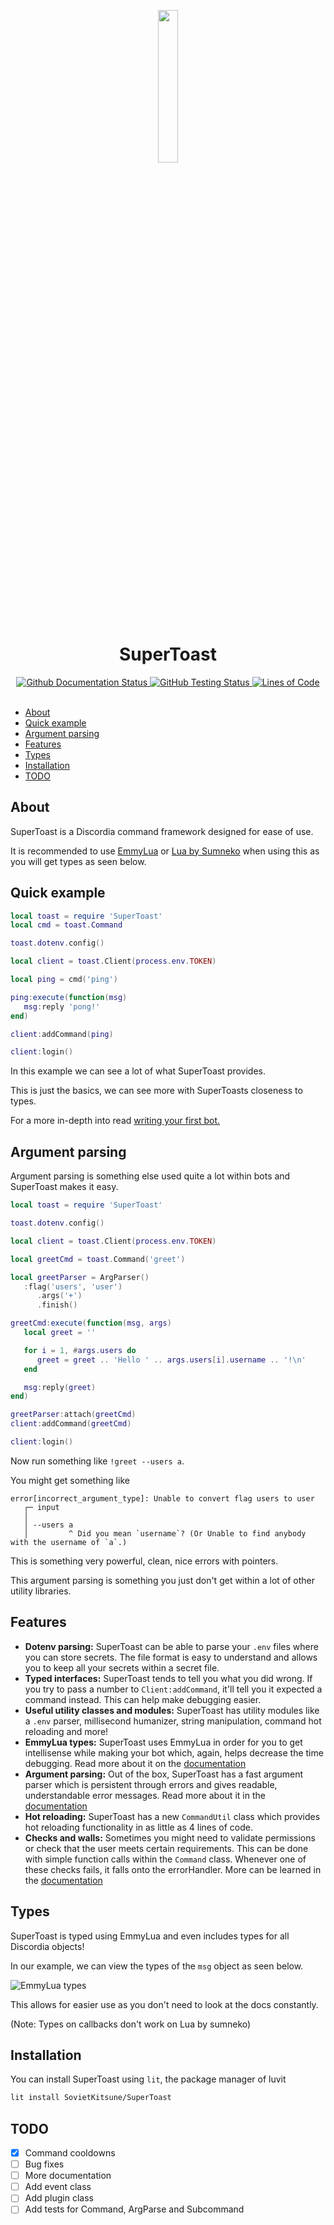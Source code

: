 <div align="center">
<p>
    <img width="25%" src="https://imgur.com/zyUqIi2.png">
</p>
<h1>SuperToast</h1>
</div>

<div align="center">
    <a href="https://github.com/SovietKitsune/SuperToast/actions">
        <img alt="Github Documentation Status" src="https://img.shields.io/github/workflow/status/sovietkitsune/supertoast/Documentation?style=flat-square">
    </a>
    <a href="https://github.com/SovietKitsune/SuperToast/actions">
        <img alt="GitHub Testing Status" src="https://img.shields.io/github/workflow/status/sovietkitsune/supertoast/Testing%20and%20linting?style=flat-square">
    </a>
    <a href="https://github.com/XAMPPRocky/tokei">
        <img alt="Lines of Code" src="https://img.shields.io/tokei/lines/github/sovietkitsune/supertoast?style=flat-square">
    </a>
</div>

<br/>

- [About](#about)
- [Quick example](#quick-example)
- [Argument parsing](#argument-parsing)
- [Features](#features)
- [Types](#types)
- [Installation](#installation)
- [TODO](#todo)

## About

SuperToast is a Discordia command framework designed for ease of use.

It is recommended to use [EmmyLua](https://github.com/EmmyLua/VSCode-EmmyLua) or [Lua by Sumneko](https://github.com/sumneko/lua-language-server) when using this as you will get types as seen below.

## Quick example

```lua
local toast = require 'SuperToast'
local cmd = toast.Command

toast.dotenv.config()

local client = toast.Client(process.env.TOKEN)

local ping = cmd('ping')

ping:execute(function(msg)
   msg:reply 'pong!'
end)

client:addCommand(ping)

client:login()
```

In this example we can see a lot of what SuperToast provides. 

This is just the basics, we can see more with SuperToasts closeness to types.

For a more in-depth into read [writing your first bot.](./topics/writing-your-first-bot.md)

## Argument parsing

Argument parsing is something else used quite a lot within bots and SuperToast makes it easy.

```lua
local toast = require 'SuperToast'

toast.dotenv.config()

local client = toast.Client(process.env.TOKEN)

local greetCmd = toast.Command('greet')

local greetParser = ArgParser()
   :flag('users', 'user')
      .args('+')
      .finish()

greetCmd:execute(function(msg, args)
   local greet = ''

   for i = 1, #args.users do
      greet = greet .. 'Hello ' .. args.users[i].username .. '!\n'
   end

   msg:reply(greet)
end)

greetParser:attach(greetCmd)
client:addCommand(greetCmd)

client:login()
```

Now run something like `!greet --users a`.

You might get something like

```
error[incorrect_argument_type]: Unable to convert flag users to user
   ┌─ input
   │
   │ --users a
   │         ^ Did you mean `username`? (Or Unable to find anybody with the username of `a`.)
```

This is something very powerful, clean, nice errors with pointers.

This argument parsing is something you just don't get within a lot of other utility libraries.

## Features

* **Dotenv parsing:** SuperToast can be able to parse your `.env` files where you can store secrets. The file format is easy to understand and allows you to keep all your secrets within a secret file.
* **Typed interfaces:** SuperToast tends to tell you what you did wrong. If you try to pass a number to `Client:addCommand`, it'll tell you it expected a command instead. This can help make debugging easier.
* **Useful utility classes and modules:** SuperToast has utility modules like a `.env` parser, millisecond humanizer, string manipulation, command hot reloading and more!
* **EmmyLua types:** SuperToast uses EmmyLua in order for you to get intellisense while making your bot which, again, helps decrease the time debugging. Read more about it on the [documentation](./topics/types.md)
* **Argument parsing:** Out of the box, SuperToast has a fast argument parser which is persistent through errors and gives readable, understandable error messages. Read more about it in the [documentation](./topics/arguments.md)
* **Hot reloading:** SuperToast has a new `CommandUtil` class which provides hot reloading functionality in as little as 4 lines of code.
* **Checks and walls:** Sometimes you might need to validate permissions or check that the user meets certain requirements. This can be done with simple function calls within the `Command` class. Whenever one of these checks fails, it falls onto the errorHandler. More can be learned in the [documentation](./topics/command-checks.md)

## Types

SuperToast is typed using EmmyLua and even includes types for all Discordia objects!

In our example, we can view the types of the `msg` object as seen below.

![EmmyLua types](https://imgur.com/gEHl84g.png)

This allows for easier use as you don't need to look at the docs constantly.

(Note: Types on callbacks don't work on Lua by sumneko)

## Installation

You can install SuperToast using `lit`, the package manager of luvit

```sh
lit install SovietKitsune/SuperToast
```

## TODO

* [x] Command cooldowns
* [ ] Bug fixes
* [ ] More documentation
* [ ] Add event class
* [ ] Add plugin class
* [ ] Add tests for Command, ArgParse and Subcommand